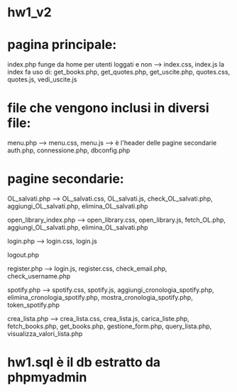# hw1_v2

# pagina principale:
index.php funge da home per utenti loggati e non --> index.css, index.js
la index fa uso di: get_books.php, get_quotes.php, get_uscite.php, quotes.css, quotes.js, vedi_uscite.js

# file che vengono inclusi in diversi file: 

menu.php --> menu.css, menu.js --> è l'header delle pagine secondarie
auth.php, connessione.php, dbconfig.php

# pagine secondarie:

OL_salvati.php --> OL_salvati.css, OL_salvati.js, check_OL_salvati.php, aggiungi_OL_salvati.php, elimina_OL_salvati.php

open_library_index.php --> open_library.css, open_library.js, fetch_OL.php, aggiungi_OL_salvati.php, elimina_OL_salvati.php

login.php --> login.css, login.js

logout.php

register.php --> login.js, register.css, check_email.php, check_username.php

spotify.php --> spotify.css, spotify.js, aggiungi_cronologia_spotify.php, elimina_cronologia_spotify.php, mostra_cronologia_spotify.php, token_spotify.php

crea_lista.php --> crea_lista.css, crea_lista.js, carica_liste.php, fetch_books.php, get_books.php, gestione_form.php, query_lista.php, visualizza_valori_lista.php

# hw1.sql è il db estratto da phpmyadmin
